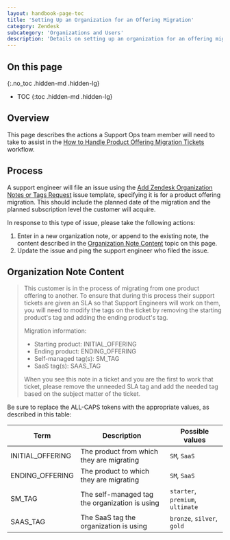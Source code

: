 ```yaml
---
layout: handbook-page-toc
title: 'Setting Up an Organization for an Offering Migration'
category: Zendesk
subcategory: 'Organizations and Users'
description: 'Details on setting up an organization for an offering migration'
---
```


## On this page
{:.no_toc .hidden-md .hidden-lg}

- TOC
{:toc .hidden-md .hidden-lg}

## Overview

This page describes the actions a Support Ops team member will need to take
to assist in the
[How to Handle Product Offering Migration Tickets](../../workflows/handling_offer_migration_tickets.html)
workflow.

## Process

A support engineer will file an issue using the 
[Add Zendesk Organization Notes or Tags Request](https://gitlab.com/gitlab-com/support/support-ops/support-ops-project/-/issues/new?issuable_template=Add%20Zendesk%20Organization%20Notes%20or%20Tags%20Request)
issue template, specifying it is for a product offering migration. This should
include the planned date of the migration and the planned subscription level
the customer will acquire.

In response to this type of issue, please take the following actions:

1. Enter in a new organization note, or append to the existing note, the content
   described in the [Organization Note Content](#organization-note-content)
   topic on this page.
1. Update the issue and ping the support engineer who filed the issue.

## Organization Note Content

> This customer is in the process of migrating from one product offering to
> another. To ensure that during this process their support tickets are given
> an SLA so that Support Engineers will work on them, you will need to modify
> the tags on the ticket by removing the starting product's tag and adding the
> ending product's tag.
> 
> Migration information:
> 
> * Starting product: INITIAL_OFFERING
> * Ending product: ENDING_OFFERING
> * Self-managed tag(s): SM_TAG
> * SaaS tag(s): SAAS_TAG
>
> When you see this note in a ticket and you are the first to work that ticket,
> please remove the unneeded SLA tag and add the needed tag based on the
> subject matter of the ticket.

Be sure to replace the ALL-CAPS tokens with the appropriate values, as
described in this table:

| Term | Description | Possible values |
|---|---|---|
| INITIAL_OFFERING | The product from which they are migrating | `SM`, `SaaS` | |
| ENDING_OFFERING | The product to which they are migrating | `SM`, `SaaS` |
| SM_TAG | The self-managed tag the organization is using | `starter`, `premium`, `ultimate` |
| SAAS_TAG | The SaaS tag the organization is using | `bronze`, `silver`, `gold` |

